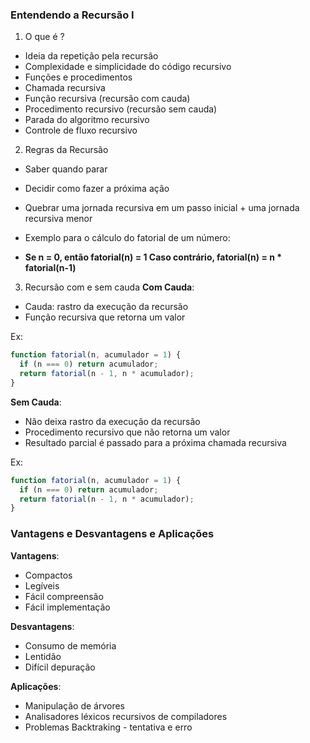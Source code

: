 ### Entendendo a Recursão I

1. O que é ?
  - Ideia da repetição pela recursão
  - Complexidade e simplicidade do código recursivo
  - Funções e procedimentos
  - Chamada recursiva
  - Função recursiva (recursão com cauda)
  - Procedimento recursivo (recursão sem cauda)
  - Parada do algoritmo recursivo
  - Controle de fluxo recursivo

2. Regras da Recursão
  - Saber quando parar
  - Decidir como fazer a próxima ação 
  - Quebrar uma jornada recursiva em um passo inicial + uma jornada recursiva menor

- Exemplo para o cálculo do fatorial de um número:
- **Se n = 0, então fatorial(n) = 1
Caso contrário, fatorial(n) = n * fatorial(n-1)**

3. Recursão com e sem cauda
**Com Cauda**:
  - Cauda: rastro da execução da recursão 
  - Função recursiva que retorna um valor

Ex:
```js
function fatorial(n, acumulador = 1) {
  if (n === 0) return acumulador;
  return fatorial(n - 1, n * acumulador);
}
```

**Sem Cauda**:
  - Não deixa rastro da execução da recursão
  - Procedimento recursivo que não retorna um valor
  - Resultado parcial é passado para a próxima chamada recursiva

Ex:
```js
function fatorial(n, acumulador = 1) {
  if (n === 0) return acumulador;
  return fatorial(n - 1, n * acumulador);
}
```

### Vantagens e Desvantagens e Aplicações

**Vantagens**:
  - Compactos 
  - Legíveis 
  - Fácil compreensão 
  - Fácil implementação

**Desvantagens**:
  - Consumo de memória
  - Lentidão 
  - Difícil depuração

**Aplicações**:
  - Manipulação de árvores
  - Analisadores léxicos recursivos de compiladores
  - Problemas Backtraking - tentativa e erro